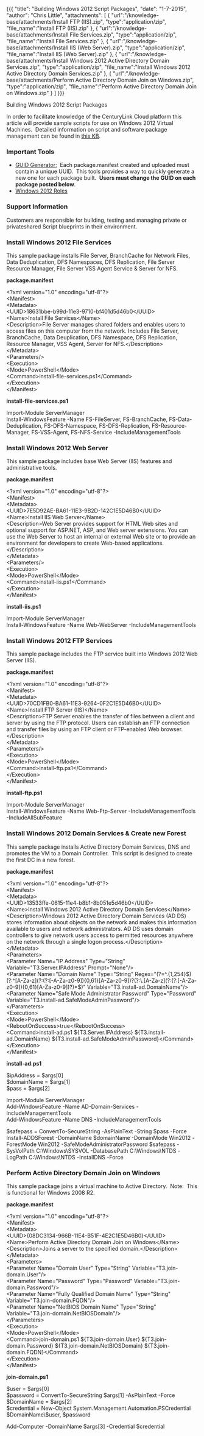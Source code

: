 {{{
  "title": "Building Windows 2012 Script Packages",
  "date": "1-7-2015",
  "author": "Chris Little",
  "attachments": [
    {
      "url":"/knowledge-base/attachments/Install FTP (IIS).zip",
      "type":"application/zip",
      "file_name":"Install FTP (IIS).zip"
    },
    {
      "url":"/knowledge-base/attachments/Install File Services.zip",
      "type":"application/zip",
      "file_name":"Install File Services.zip"
    },
    {
      "url":"/knowledge-base/attachments/Install IIS (Web Server).zip",
      "type":"application/zip",
      "file_name":"Install IIS (Web Server).zip"
    },
    {
      "url":"/knowledge-base/attachments/Install Windows 2012 Active Directory Domain Services.zip",
      "type":"application/zip",
      "file_name":"Install Windows 2012 Active Directory Domain Services.zip"
    },
    {
      "url":"/knowledge-base/attachments/Perform Active Directory Domain Join on Windows.zip",
      "type":"application/zip",
      "file_name":"Perform Active Directory Domain Join on Windows.zip"
    }
  ]
}}}

Building Windows 2012 Script Packages
<p>In order to facilitate knowledge of the CenturyLink Cloud platform this article will provide sample scripts for use on Windows 2012 Virtual Machines. &nbsp;Detailed information on script and software package management can be found in <a href="https://t3n.zendesk.com/entries/20348448-Blueprints-Script-and-Software-Package-Management"
  target="_blank">this KB</a>. &nbsp;</p>
<h3>Important Tools</h3>
<ul>
  <li><a href="http://www.somacon.com/p113.php" target="_blank">GUID Generator</a>; &nbsp;Each package.manifest created and uploaded must contain a unique UUID. &nbsp;This tools provides a way to quickly generate a new one for each package built. &nbsp;<strong>Users must change the GUID on each package posted below</strong>.</li>
  <li><a href="http://geekswithblogs.net/Wchrabaszcz/archive/2013/09/04/how-to-install-windows-server-features-using-powershell--server.aspx" target="_blank">Windows 2012 Roles</a>&nbsp;</li>
</ul>
<h3>Support Information</h3>
<p>Customers are responsible for building, testing and managing private or privateshared Script blueprints in their environment. &nbsp;</p>
<h3>Install Windows 2012 File Services</h3>
<p>This sample package installs&nbsp;File Server, BranchCache for Network Files, Data Deduplication, DFS Namespaces, DFS Replication, File Server Resource Manager, File Server VSS Agent Service &amp; Server for NFS.</p>
<p><strong>package.manifest</strong>
</p>
<p>&lt;?xml version="1.0" encoding="utf-8"?&gt;
  <br />&lt;Manifest&gt;
  <br /> &lt;Metadata&gt;
  <br /> &lt;UUID&gt;18631bbe-b99d-11e3-9710-bf401d5d46b0&lt;/UUID&gt;
  <br /> &lt;Name&gt;Install File Services&lt;/Name&gt;
  <br /> &lt;Description&gt;File Server manages shared folders and enables users to access files on this computer from the network. Includes File Server, BranchCache, Data Deuplication, DFS Namespace, DFS Replication, Resource Manager, VSS Agent, Server for
  NFS.&lt;/Description&gt;
  <br /> &lt;/Metadata&gt;
  <br /> &lt;Parameters/&gt;
  <br /> &lt;Execution&gt;
  <br /> &lt;Mode&gt;PowerShell&lt;/Mode&gt;
  <br /> &lt;Command&gt;install-file-services.ps1&lt;/Command&gt;
  <br /> &lt;/Execution&gt;
  <br />&lt;/Manifest&gt;</p>
<p><strong>install-file-services.ps1</strong>
</p>
<p>Import-Module ServerManager
  <br />Install-WindowsFeature -Name FS-FileServer, FS-BranchCache, FS-Data-Deduplication, FS-DFS-Namespace, FS-DFS-Replication, FS-Resource-Manager, FS-VSS-Agent, FS-NFS-Service -IncludeManagementTools</p>
<h3>Install Windows 2012 Web Server</h3>
<p>This sample package includes base Web Server (IIS) features and administrative tools. &nbsp;</p>
<p><strong>package.manifest</strong>
</p>
<p>&lt;?xml version="1.0" encoding="utf-8"?&gt;
  <br />&lt;Manifest&gt;
  <br /> &lt;Metadata&gt;
  <br /> &lt;UUID&gt;7E5D92AE-BA61-11E3-9B2D-142C1E5D46B0&lt;/UUID&gt;
  <br /> &lt;Name&gt;Install IIS Web Server&lt;/Name&gt;
  <br /> &lt;Description&gt;Web Server provides support for HTML Web sites and optional support for ASP.NET, ASP, and Web server extensions. You can use the Web Server to host an internal or external Web site or to provide an environment for developers to create
  Web-based applications.&lt;/Description&gt;
  <br /> &lt;/Metadata&gt;
  <br /> &lt;Parameters/&gt;
  <br /> &lt;Execution&gt;
  <br /> &lt;Mode&gt;PowerShell&lt;/Mode&gt;
  <br /> &lt;Command&gt;install-iis.ps1&lt;/Command&gt;
  <br /> &lt;/Execution&gt;
  <br />&lt;/Manifest&gt;</p>
<p><strong>install-iis.ps1</strong>
</p>
<p>Import-Module ServerManager
  <br />Install-WindowsFeature -Name Web-WebServer -IncludeManagementTools</p>
<h3>Install Windows 2012 FTP Services</h3>
<p>This sample package includes the FTP service built into Windows 2012 Web Server (IIS).</p>
<p><strong>package.manifest</strong>
</p>
<p>&lt;?xml version="1.0" encoding="utf-8"?&gt;
  <br />&lt;Manifest&gt;
  <br /> &lt;Metadata&gt;
  <br /> &lt;UUID&gt;70CD1FB0-BA61-11E3-9264-0F2C1E5D46B0&lt;/UUID&gt;
  <br /> &lt;Name&gt;Install FTP Server (IIS)&lt;/Name&gt;
  <br /> &lt;Description&gt;FTP Server enables the transfer of files between a client and server by using the FTP protocol. Users can establish an FTP connection and transfer files by using an FTP client or FTP-enabled Web browser.&lt;/Description&gt;
  <br /> &lt;/Metadata&gt;
  <br /> &lt;Parameters/&gt;
  <br /> &lt;Execution&gt;
  <br /> &lt;Mode&gt;PowerShell&lt;/Mode&gt;
  <br /> &lt;Command&gt;install-ftp.ps1&lt;/Command&gt;
  <br /> &lt;/Execution&gt;
  <br />&lt;/Manifest&gt;</p>
<p><strong>install-ftp.ps1</strong>
</p>
<p>Import-Module ServerManager
  <br />Install-WindowsFeature -Name Web-Ftp-Server -IncludeManagementTools -IncludeAllSubFeature</p>
<h3>Install Windows 2012 Domain Services &amp; Create new Forest</h3>
<p>This sample package installs&nbsp;Active Directory Domain Services, DNS and promotes the VM to a Domain Controller. &nbsp;This script is designed to create the first DC in a new forest. &nbsp;</p>
<p><strong>package.manifest</strong>
</p>
<p>&lt;?xml version="1.0" encoding="utf-8"?&gt;
  <br />&lt;Manifest&gt;
  <br /> &lt;Metadata&gt;
  <br /> &lt;UUID&gt;13533ffe-0615-11e4-b8b1-8b051e5d46b0&lt;/UUID&gt;
  <br /> &lt;Name&gt;Install Windows 2012 Active Directory Domain Services&lt;/Name&gt;
  <br /> &lt;Description&gt;Windows 2012 Active Directory Domain Services (AD DS) stores information about objects on the network and makes this information available to users and network administrators. AD DS uses domain controllers to give network users access
  to permitted resources anywhere on the network through a single logon process.&lt;/Description&gt;
  <br /> &lt;/Metadata&gt;
  <br /> &lt;Parameters&gt;
  <br /> &lt;Parameter Name="IP Address" Type="String" Variable="T3.Server.IPAddress" Prompt="None"/&gt;
  <br /> &lt;Parameter Name="Domain Name" Type="String" Regex="(?=^.{1,254}$)(?:^[A-Za-z](?:(?:[-A-Za-z0-9]){0,61}[A-Za-z0-9])?(?:\.[A-Za-z](?:(?:[-A-Za-z0-9]){0,61}[A-Za-z0-9])?)*$)" Variable="T3.install-ad.DomainName"/&gt;
  <br /> &lt;Parameter Name="Safe Mode Administrator Password" Type="Password" Variable="T3.install-ad.SafeModeAdminPassword"/&gt;
  <br /> &lt;/Parameters&gt;
  <br /> &lt;Execution&gt;
  <br /> &lt;Mode&gt;PowerShell&lt;/Mode&gt;
  <br /> &lt;RebootOnSuccess&gt;true&lt;/RebootOnSuccess&gt;
  <br /> &lt;Command&gt;install-ad.ps1 ${T3.Server.IPAddress} ${T3.install-ad.DomainName} ${T3.install-ad.SafeModeAdminPassword}&lt;/Command&gt;
  <br /> &lt;/Execution&gt;
  <br />&lt;/Manifest&gt;</p>
<p><strong>install-ad.ps1</strong>
</p>
<p>$ipAddress = $args[0]
  <br />$domainName = $args[1]
  <br />$pass = $args[2]</p>
<p>Import-Module ServerManager
  <br />Add-WindowsFeature -Name AD-Domain-Services -IncludeManagementTools
  <br />Add-WindowsFeature -Name DNS -IncludeManagementTools</p>
<p>$safepass = ConvertTo-SecureString -AsPlainText -String $pass -Force
  <br />Install-ADDSForest -DomainName $domainName -DomainMode Win2012 -ForestMode Win2012 -SafeModeAdministratorPassword $safepass -SysVolPath C:\Windows\SYSVOL -DatabasePath C:\Windows\NTDS -LogPath C:\Windows\NTDS -InstallDNS -Force</p>
<h3>Perform Active Directory Domain Join on Windows</h3>
<p>This sample package joins a virtual machine to Active Directory. &nbsp;Note: &nbsp;This is functional for Windows 2008 R2.&nbsp;</p>
<p><strong>package.manifest</strong>
</p>
<p>&lt;?xml version="1.0" encoding="utf-8"?&gt;
  <br />&lt;Manifest&gt;
  <br /> &lt;Metadata&gt;
  <br /> &lt;UUID&gt;{08DC3134-966B-11E4-B51F-4E2C1E5D46B0}&lt;/UUID&gt;
  <br /> &lt;Name&gt;Perform Active Directory Domain Join on Windows&lt;/Name&gt;
  <br /> &lt;Description&gt;Joins a server to the specified domain.&lt;/Description&gt;
  <br /> &lt;/Metadata&gt;
  <br /> &lt;Parameters&gt;
  <br /> &lt;Parameter Name="Domain User" Type="String" Variable="T3.join-domain.User"/&gt;
  <br /> &lt;Parameter Name="Password" Type="Password" Variable="T3.join-domain.Password"/&gt;
  <br /> &lt;Parameter Name="Fully Qualified Domain Name" Type="String" Variable="T3.join-domain.FQDN"/&gt;
  <br /> &lt;Parameter Name="NetBIOS Domain Name" Type="String" Variable="T3.join-domain.NetBIOSDomain"/&gt;
  <br /> &lt;/Parameters&gt;
  <br /> &lt;Execution&gt;
  <br /> &lt;Mode&gt;PowerShell&lt;/Mode&gt;
  <br /> &lt;Command&gt;join-domain.ps1 ${T3.join-domain.User} ${T3.join-domain.Password} ${T3.join-domain.NetBIOSDomain} ${T3.join-domain.FQDN}&lt;/Command&gt;
  <br /> &lt;/Execution&gt;
  <br />&lt;/Manifest&gt;</p>
<p><strong>join-domain.ps1</strong>
</p>
<p>$user = $args[0]
  <br />$password = ConvertTo-SecureString $args[1] -AsPlainText -Force
  <br />$DomainName = $args[2]
  <br />$credential = New-Object System.Management.Automation.PSCredential $DomainName\$user, $password</p>
<p>Add-Computer -DomainName $args[3] -Credential $credential</p>